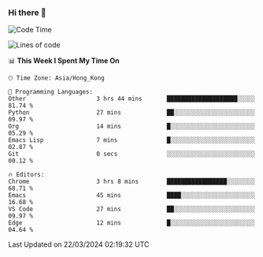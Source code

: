 ### Hi there 👋

<!--
**nicehiro/nicehiro** is a ✨ _special_ ✨ repository because its `README.md` (this file) appears on your GitHub profile.

Here are some ideas to get you started:

- 🔭 I’m currently working on ...
- 🌱 I’m currently learning ...
- 👯 I’m looking to collaborate on ...
- 🤔 I’m looking for help with ...
- 💬 Ask me about ...
- 📫 How to reach me: ...
- 😄 Pronouns: ...
- ⚡ Fun fact: ...
-->

<!--START_SECTION:waka-->
![Code Time](http://img.shields.io/badge/Code%20Time-290%20hrs%2030%20mins-blue)

![Lines of code](https://img.shields.io/badge/From%20Hello%20World%20I%27ve%20Written-2.6%20million%20lines%20of%20code-blue)

📊 **This Week I Spent My Time On** 

```text
🕑︎ Time Zone: Asia/Hong_Kong

💬 Programming Languages: 
Other                    3 hrs 44 mins       ████████████████████░░░░░   81.74 % 
Python                   27 mins             ██░░░░░░░░░░░░░░░░░░░░░░░   09.97 % 
Org                      14 mins             █░░░░░░░░░░░░░░░░░░░░░░░░   05.29 % 
Emacs Lisp               7 mins              █░░░░░░░░░░░░░░░░░░░░░░░░   02.87 % 
Git                      0 secs              ░░░░░░░░░░░░░░░░░░░░░░░░░   00.12 % 

🔥 Editors: 
Chrome                   3 hrs 8 mins        █████████████████░░░░░░░░   68.71 % 
Emacs                    45 mins             ████░░░░░░░░░░░░░░░░░░░░░   16.68 % 
VS Code                  27 mins             ██░░░░░░░░░░░░░░░░░░░░░░░   09.97 % 
Edge                     12 mins             █░░░░░░░░░░░░░░░░░░░░░░░░   04.64 % 
```


 Last Updated on 22/03/2024 02:19:32 UTC
<!--END_SECTION:waka-->
